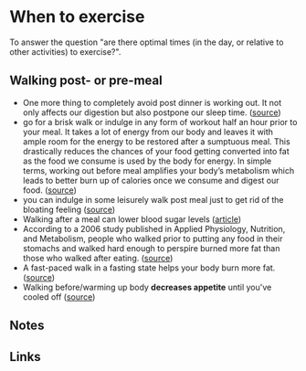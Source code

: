 # When to exercise

To answer the question "are there optimal times (in the day, or relative to other activities) to exercise?".

## Walking post- or pre-meal

- One more thing to completely avoid post dinner is working out. It not only affects our digestion but also postpone our sleep time. ([source](https://www.pnbmetlife.com/articles/health/myth-buster-should-we-brisk-walk.html#:~:text=One%20more%20thing%20to%20completely%20avoid%20post%20dinner%20is%20working%20out.%20It%20not%20only%20affects%20our%20digestion%20but%20also%20postpone%20our%20sleep%20time.))
- go for a brisk walk or indulge in any form of workout half an hour prior to your meal. It takes a lot of energy from our body and leaves it with ample room for the energy to be restored after a sumptuous meal. This drastically reduces the chances of your food getting converted into fat as the food we consume is used by the body for energy. In simple terms, working out before meal amplifies your body’s metabolism which leads to better burn up of calories once we consume and digest our food. ([source](https://www.pnbmetlife.com/articles/health/myth-buster-should-we-brisk-walk.html#:~:text=go%20for%20a%20brisk%20walk%20or%20indulge%20in%20any%20form%20of%20workout%20half%20an%20hour%20prior%20to%20your%20meal.%20It%20takes%20a%20lot%20of%20energy%20from%20our%20body%20and%20leaves%20it%20with%20ample%20room%20for%20the%20energy%20to%20be%20restored%20after%20a%20sumptuous%20meal.%20This%20drastically%20reduces%20the%20chances%20of%20your%20food%20getting%20converted%20into%20fat%20as%20the%20food%20we%20consume%20is%20used%20by%20the%20body%20for%20energy.%20In%20simple%20terms%2C%20working%20out%20before%20meal%20amplifies%20your%20body%E2%80%99s%20metabolism%20which%20leads%20to%20better%20burn%20up%20of%20calories%20once%20we%20consume%20and%20digest%20our%20food.))
- you can indulge in some leisurely walk post meal just to get rid of the bloating feeling ([source](https://www.pnbmetlife.com/articles/health/myth-buster-should-we-brisk-walk.html#:~:text=you%20can%20indulge%20in%20some%20leisurely%20walk%20post%20meal%20just%20to%20get%20rid%20of%20the%20bloating%20feeling))
- Walking after a meal can lower blood sugar levels ([article](https://time.com/5405778/walking-after-eating-good-for-you/))
- According to a 2006 study published in Applied Physiology, Nutrition, and Metabolism, people who walked prior to putting any food in their stomachs and walked hard enough to perspire burned more fat than those who walked after eating. ([source](https://www.livestrong.com/article/529627-walking-before-or-after-meals/#:~:text=According%20to%20a%202006%20study%20published%20in%20Applied%20Physiology%2C%20Nutrition%2C%20and%20Metabolism%2C%20people%20who%20walked%20prior%20to%20putting%20any%20food%20in%20their%20stomachs%20and%20walked%20hard%20enough%20to%20perspire%20burned%20more%20fat%20than%20those%20who%20walked%20after%20eating.))
- A fast-paced walk in a fasting state helps your body burn more fat. ([source](https://www.livestrong.com/article/529627-walking-before-or-after-meals/#:~:text=a%20fast-paced%20walk%20in%20a%20fasting%20state%20helps%20your%20body%20burn%20more%20fat.))
- Walking before/warming up body **decreases appetite** until you've cooled off ([source](https://www.livestrong.com/article/529627-walking-before-or-after-meals/#:~:text=When%20you%20engage,stressed%20by%20heat.))

## Notes

## Links
